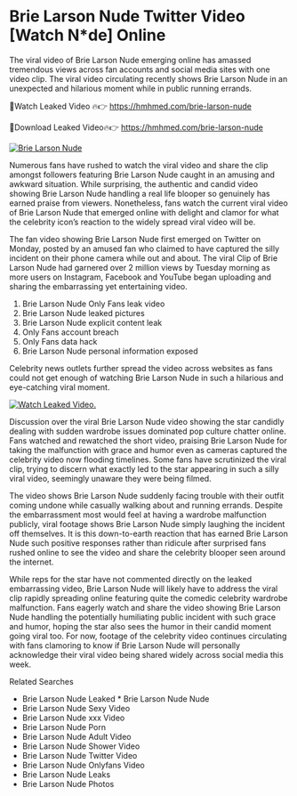 ﻿# Brie Larson Nude Twitter Video [Watch N*de] Online

The viral video of ﻿Brie Larson Nude emerging online has amassed tremendous views across fan accounts and social media sites with one video clip. The viral video circulating recently shows ﻿Brie Larson Nude in an unexpected and hilarious moment while in public running errands. 

🔴Watch Leaked Video 🔥👉  https://hmhmed.com/brie-larson-nude 

🔴Download Leaked Video🔥👉  https://hmhmed.com/brie-larson-nude 

[![Brie Larson Nude](https://i.imgur.com/dJHk4Zq.gif)](https://hmhmed.com/brie-larson-nude)

Numerous fans have rushed to watch the viral video and share the clip amongst followers featuring ﻿Brie Larson Nude caught in an amusing and awkward situation. While surprising, the authentic and candid video showing ﻿Brie Larson Nude handling a real life blooper so genuinely has earned praise from viewers. Nonetheless, fans watch the current viral video of ﻿Brie Larson Nude that emerged online with delight and clamor for what the celebrity icon’s reaction to the widely spread viral video will be.

The fan video showing ﻿Brie Larson Nude first emerged on Twitter on Monday, posted by an amused fan who claimed to have captured the silly incident on their phone camera while out and about. The viral Clip of ﻿Brie Larson Nude had garnered over 2 million views by Tuesday morning as more users on Instagram, Facebook and YouTube began uploading and sharing the embarrassing yet entertaining video. 

1. ﻿Brie Larson Nude Only Fans leak video
2. ﻿Brie Larson Nude leaked pictures
3. ﻿Brie Larson Nude explicit content leak
4. Only Fans account breach
5. Only Fans data hack
6. ﻿Brie Larson Nude personal information exposed

Celebrity news outlets further spread the video across websites as fans could not get enough of watching ﻿Brie Larson Nude in such a hilarious and eye-catching viral moment. 

[![Watch Leaked Video.](https://miro.medium.com/v2/resize:fit:828/format:webp/1*cilzJN44JGOrTw9NJCrNHA.gif "Watch Leaked Video")](https://hmhmed.com/brie-larson-nude)

Discussion over the viral ﻿Brie Larson Nude video showing the star candidly dealing with sudden wardrobe issues dominated pop culture chatter online. Fans watched and rewatched the short video, praising ﻿Brie Larson Nude for taking the malfunction with grace and humor even as cameras captured the celebrity video now flooding timelines. Some fans have scrutinized the viral clip, trying to discern what exactly led to the star appearing in such a silly viral video, seemingly unaware they were being filmed.

The video shows ﻿Brie Larson Nude suddenly facing trouble with their outfit coming undone while casually walking about and running errands. Despite the embarrassment most would feel at having a wardrobe malfunction publicly, viral footage shows ﻿Brie Larson Nude simply laughing the incident off themselves. It is this down-to-earth reaction that has earned ﻿Brie Larson Nude such positive responses rather than ridicule after surprised fans rushed online to see the video and share the celebrity blooper seen around the internet.  

While reps for the star have not commented directly on the leaked embarrassing video, ﻿Brie Larson Nude will likely have to address the viral clip rapidly spreading online featuring quite the comedic celebrity wardrobe malfunction. Fans eagerly watch and share the video showing ﻿Brie Larson Nude handling the potentially humiliating public incident with such grace and humor, hoping the star also sees the humor in their candid moment going viral too. For now, footage of the celebrity video continues circulating with fans clamoring to know if ﻿Brie Larson Nude will personally acknowledge their viral video being shared widely across social media this week.

Related Searches
* ﻿Brie Larson Nude Leaked
﻿* Brie Larson Nude Nude
* ﻿Brie Larson Nude Sexy Video
* ﻿Brie Larson Nude xxx Video
* ﻿Brie Larson Nude Porn
* ﻿Brie Larson Nude Adult Video
* ﻿Brie Larson Nude Shower Video
* ﻿Brie Larson Nude Twitter Video
* ﻿Brie Larson Nude Onlyfans Video
* ﻿Brie Larson Nude Leaks
* ﻿Brie Larson Nude Photos